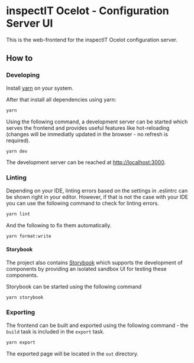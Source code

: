 # inspectIT Ocelot - Configuration Server UI

This is the web-frontend for the inspectIT Ocelot configuration server.

## How to

### Developing

Install [yarn](https://yarnpkg.com) on your system.

After that install all dependencies using yarn:
```bash
yarn
```

Using the following command, a development server can be started which serves the frontend and provides useful features like hot-reloading (changes will be immediatly updated in the browser - no refresh is required).
```bash
yarn dev
```

The development server can be reached at [http://localhost:3000](http://localhost:3000).

### Linting

Depending on your IDE, linting errors based on the settings in .eslintrc can be shown right in your editor.
However, if that is not the case with your IDE you can use the following command to check for linting errors.
```bash
yarn lint
```

And the following to fix them automatically.
```bash
yarn format:write
```

#### Storybook

The project also contains [Storybook](https://storybook.js.org/) which supports the development of components by providing an isolated sandbox UI for testing these components.

Storybook can be started using the following command
```bash
yarn storybook
```

### Exporting

The frontend can be built and exported using the following command - the `build` task is included in the `export` task.

```bash
yarn export
```

The exported page will be located in the `out` directory.
